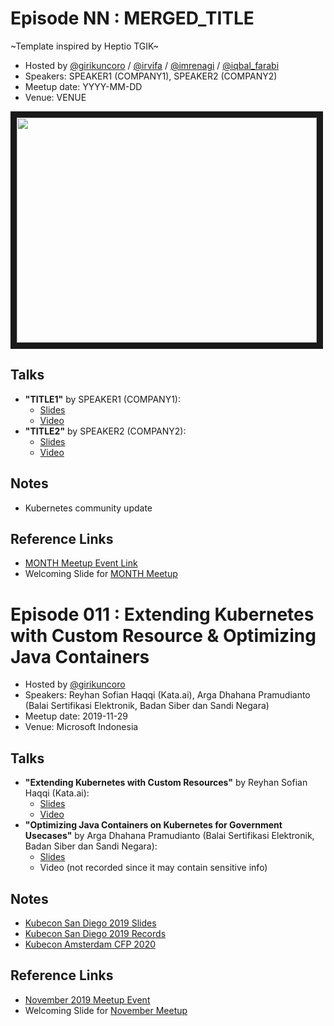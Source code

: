 # Episode NN : MERGED_TITLE
~Template inspired by Heptio TGIK~

- Hosted by [@girikuncoro](http://twitter.com/girikuncoro) / [@irvifa](http://twitter.com/irvifa) / [@imrenagi](http://twitter.com/imrenagi) / [@iqbal_farabi](http://twitter.com/iqbal_farabi)
- Speakers: SPEAKER1 (COMPANY1), SPEAKER2 (COMPANY2)
- Meetup date: YYYY-MM-DD
- Venue: VENUE

<!--- Thumbnailed embed of the video, n8Xo_ghCIOSY is the video id from the youtube url --->

<a href="https://www.youtube.com/watch?v=ivZIf34zYuQ
" target="_blank"><img src="http://img.youtube.com/vi/ivZIf34zYuQ/hqdefault.jpg" width="480" height="360" border="10" /></a>

## Talks

- **"TITLE1"** by SPEAKER1 (COMPANY1):
  - [Slides](SLIDE1)
  - [Video](VIDEO1)
- **"TITLE2"** by SPEAKER2 (COMPANY2):
  - [Slides](SLIDE2)
  - [Video](VIDEO2)

## Notes

- Kubernetes community update

## Reference Links

- [MONTH Meetup Event Link](MEEETUP_EVENT_LINK)
- Welcoming Slide for [MONTH Meetup](MEETUP_SLIDE_LINK)

# Episode 011 : Extending Kubernetes with Custom Resource & Optimizing Java Containers

- Hosted by [@girikuncoro](http://twitter.com/girikuncoro)
- Speakers: Reyhan Sofian Haqqi (Kata.ai), Arga Dhahana Pramudianto (Balai Sertifikasi Elektronik, Badan Siber dan Sandi Negara)
- Meetup date: 2019-11-29
- Venue: Microsoft Indonesia

## Talks

- **"Extending Kubernetes with Custom Resources"** by Reyhan Sofian Haqqi (Kata.ai):
  - [Slides](https://speakerdeck.com/reyhansofian/extending-kubernetes-with-custom-resources)
  - [Video](https://youtu.be/tnb4Uu7BW1g)
- **"Optimizing Java Containers on Kubernetes for Government Usecases"** by Arga Dhahana Pramudianto (Balai Sertifikasi Elektronik, Badan Siber dan Sandi Negara):
  - [Slides](https://drive.google.com/file/d/1UvCYitOMxGA4DAm0YqsuB-4BoeT6jXCF/view?usp=sharing)
  - Video (not recorded since it may contain sensitive info)

## Notes

- [Kubecon San Diego 2019 Slides](https://events19.linuxfoundation.org/events/kubecon-cloudnativecon-north-america-2019/schedule/)
- [Kubecon San Diego 2019 Records](https://www.youtube.com/playlist?list=PLj6h78yzYM2NDs-iu8WU5fMxINxHXlien)
- [Kubecon Amsterdam CFP 2020](https://events19.linuxfoundation.org/events/kubecon-cloudnativecon-europe-2020/call-for-proposals/)

## Reference Links

- [November 2019 Meetup Event](https://www.meetup.com/jakarta-kubernetes/events/266379119/)
- Welcoming Slide for [November Meetup](https://docs.google.com/presentation/d/11a4ENdfBMDGb-xnSMoLZeI-E3R-cEddTkyde7No_NLY/edit?usp=sharing)
